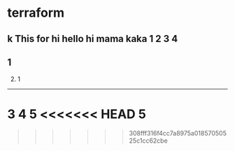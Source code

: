 # terraform
k This for
hi hello
hi
mama
kaka
1
2
3
4
----
1
----
2. 1
----
3
4
5
<<<<<<< HEAD
5
=======
>>>>>>> 308fff316f4cc7a8975a01857050525c1cc62cbe
